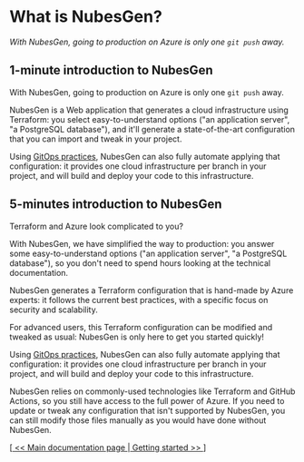 # What is NubesGen?

_With NubesGen, going to production on Azure is only one `git push` away._

## 1-minute introduction to NubesGen

With NubesGen, going to production on Azure is only one `git push` away.

NubesGen is a Web application that generates a cloud infrastructure using Terraform: you select easy-to-understand options ("an application server", "a PostgreSQL database"), and it'll generate a state-of-the-art configuration that you can import and tweak in your project.

Using [GitOps practices](gitops-overview.md), NubesGen can also fully automate applying that configuration: it provides one cloud infrastructure per branch in your project, and will build and deploy your code to this infrastructure.

## 5-minutes introduction to NubesGen

Terraform and Azure look complicated to you?

With NubesGen, we have simplified the way to production: you answer some easy-to-understand options ("an application server", "a PostgreSQL database"), so you don't need to spend hours looking at the technical documentation.

NubesGen generates a Terraform configuration that is hand-made by Azure experts: it follows the current best practices, with a specific focus on security and scalability.

For advanced users, this Terraform configuration can be modified and tweaked as usual: NubesGen is only here to get you started quickly!

Using [GitOps practices](gitops-overview.md), NubesGen can also fully automate applying that configuration: it provides one cloud infrastructure per branch in your project, and will build and deploy your code to this infrastructure.

NubesGen relies on commonly-used technologies like Terraform and GitHub Actions, so you still have access to the full power of Azure. If you need to update or tweak any configuration that isn't supported by NubesGen, you can still modify those files manually as you would have done without NubesGen.

[[ << Main documentation page ](README.md) |[ Getting started >> ](getting-started.md)]
